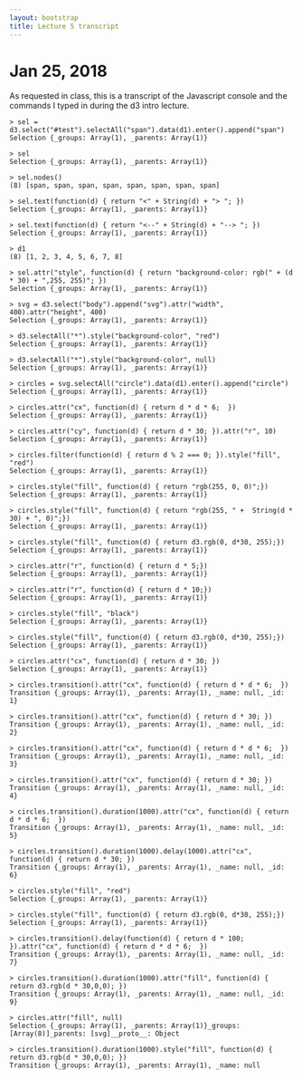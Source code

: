 ```yaml
---
layout: bootstrap
title: Lecture 5 transcript
---
```


# Jan 25, 2018

As requested in class, this is a transcript of the Javascript console
and the commands I typed in during the d3 intro lecture.

    > sel = d3.select("#test").selectAll("span").data(d1).enter().append("span")
    Selection {_groups: Array(1), _parents: Array(1)}

    > sel
    Selection {_groups: Array(1), _parents: Array(1)}

    > sel.nodes()
    (8) [span, span, span, span, span, span, span, span]

    > sel.text(function(d) { return "<" + String(d) + "> "; })
    Selection {_groups: Array(1), _parents: Array(1)}

    > sel.text(function(d) { return "<--" + String(d) + "--> "; })
    Selection {_groups: Array(1), _parents: Array(1)}

    > d1
    (8) [1, 2, 3, 4, 5, 6, 7, 8]

    > sel.attr("style", function(d) { return "background-color: rgb(" + (d * 30) + ",255, 255)"; })
    Selection {_groups: Array(1), _parents: Array(1)}

    > svg = d3.select("body").append("svg").attr("width", 400).attr("height", 400)
    Selection {_groups: Array(1), _parents: Array(1)}

    > d3.selectAll("*").style("background-color", "red")
    Selection {_groups: Array(1), _parents: Array(1)}

    > d3.selectAll("*").style("background-color", null)
    Selection {_groups: Array(1), _parents: Array(1)}

    > circles = svg.selectAll("circle").data(d1).enter().append("circle")
    Selection {_groups: Array(1), _parents: Array(1)}

    > circles.attr("cx", function(d) { return d * d * 6;  })
    Selection {_groups: Array(1), _parents: Array(1)}

    > circles.attr("cy", function(d) { return d * 30; }).attr("r", 10)
    Selection {_groups: Array(1), _parents: Array(1)}

    > circles.filter(function(d) { return d % 2 === 0; }).style("fill", "red")
    Selection {_groups: Array(1), _parents: Array(1)}

    > circles.style("fill", function(d) { return "rgb(255, 0, 0)";})
    Selection {_groups: Array(1), _parents: Array(1)}

    > circles.style("fill", function(d) { return "rgb(255, " +  String(d * 30) + ", 0)";})
    Selection {_groups: Array(1), _parents: Array(1)}

    > circles.style("fill", function(d) { return d3.rgb(0, d*30, 255);})
    Selection {_groups: Array(1), _parents: Array(1)}

    > circles.attr("r", function(d) { return d * 5;})
    Selection {_groups: Array(1), _parents: Array(1)}

    > circles.attr("r", function(d) { return d * 10;})
    Selection {_groups: Array(1), _parents: Array(1)}

    > circles.style("fill", "black")
    Selection {_groups: Array(1), _parents: Array(1)}

    > circles.style("fill", function(d) { return d3.rgb(0, d*30, 255);})
    Selection {_groups: Array(1), _parents: Array(1)}

    > circles.attr("cx", function(d) { return d * 30; })
    Selection {_groups: Array(1), _parents: Array(1)}

    > circles.transition().attr("cx", function(d) { return d * d * 6;  })
    Transition {_groups: Array(1), _parents: Array(1), _name: null, _id: 1}

    > circles.transition().attr("cx", function(d) { return d * 30; })
    Transition {_groups: Array(1), _parents: Array(1), _name: null, _id: 2}

    > circles.transition().attr("cx", function(d) { return d * d * 6;  })
    Transition {_groups: Array(1), _parents: Array(1), _name: null, _id: 3}

    > circles.transition().attr("cx", function(d) { return d * 30; })
    Transition {_groups: Array(1), _parents: Array(1), _name: null, _id: 4}

    > circles.transition().duration(1000).attr("cx", function(d) { return d * d * 6;  })
    Transition {_groups: Array(1), _parents: Array(1), _name: null, _id: 5}

    > circles.transition().duration(1000).delay(1000).attr("cx", function(d) { return d * 30; })
    Transition {_groups: Array(1), _parents: Array(1), _name: null, _id: 6}

    > circles.style("fill", "red")
    Selection {_groups: Array(1), _parents: Array(1)}

    > circles.style("fill", function(d) { return d3.rgb(0, d*30, 255);})
    Selection {_groups: Array(1), _parents: Array(1)}

    > circles.transition().delay(function(d) { return d * 100; }).attr("cx", function(d) { return d * d * 6;  })
    Transition {_groups: Array(1), _parents: Array(1), _name: null, _id: 7}

    > circles.transition().duration(1000).attr("fill", function(d) { return d3.rgb(d * 30,0,0); })
    Transition {_groups: Array(1), _parents: Array(1), _name: null, _id: 9}

    > circles.attr("fill", null)
    Selection {_groups: Array(1), _parents: Array(1)}_groups: [Array(8)]_parents: [svg]__proto__: Object

    > circles.transition().duration(1000).style("fill", function(d) { return d3.rgb(d * 30,0,0); })
    Transition {_groups: Array(1), _parents: Array(1), _name: null


